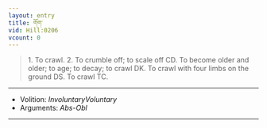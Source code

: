 ```yaml
---
layout: entry
title: གོག་
vid: Hill:0206
vcount: 0
---
```

> 1\. To crawl\. 2\. To crumble off; to scale off CD\. To become older and older; to age; to decay; to crawl DK\. To crawl with four limbs on the ground DS\. To crawl TC\.

---
* Volition: _InvoluntaryVoluntary_
* Arguments: _Abs-Obl_

---

